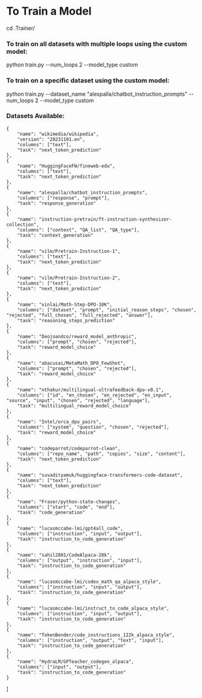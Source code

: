 # To Train a Model

cd .Trainer/

### To train on all datasets with multiple loops using the custom model:

python train.py --num_loops 2 --model_type custom

### To train on a specific dataset using the custom model:
python train.py --dataset_name "alespalla/chatbot_instruction_prompts" --num_loops 2 --model_type custom

### Datasets Available:

    {
        "name": "wikimedia/wikipedia",
        "version": "20231101.en",
        "columns": ["text"],
        "task": "next_token_prediction"
    },
    {
        "name": "HuggingFaceFW/fineweb-edu",
        "columns": ["text"],
        "task": "next_token_prediction"
    },
    {
        "name": "alespalla/chatbot_instruction_prompts",
        "columns": ["response", "prompt"],
        "task": "response_generation"
    },
    {
        "name": "instruction-pretrain/ft-instruction-synthesizer-collection",
        "columns": ["context", "QA_list", "QA_type"],
        "task": "context_generation"
    },
    {
        "name": "vilm/Pretrain-Instruction-1",
        "columns": ["text"],
        "task": "next_token_prediction"
    },
    {
        "name": "vilm/Pretrain-Instruction-2",
        "columns": ["text"],
        "task": "next_token_prediction"
    },
    {
        "name": "xinlai/Math-Step-DPO-10K",
        "columns": ["dataset", "prompt", "initial_reason_steps", "chosen", "rejected", "full_chosen", "full_rejected", "answer"],
        "task": "reasoning_steps_prediction"
    },
    {
        "name": "Deojoandco/reward_model_anthropic",
        "columns": ["prompt", "chosen", "rejected"],
        "task": "reward_model_choice"
    },
    {
        "name": "abacusai/MetaMath_DPO_FewShot",
        "columns": ["prompt", "chosen", "rejected"],
        "task": "reward_model_choice"
    },
    {
        "name": "nthakur/multilingual-ultrafeedback-dpo-v0.1",
        "columns": ["id", "en_chosen", "en_rejected", "en_input", "source", "input", "chosen", "rejected", "language"],
        "task": "multilingual_reward_model_choice"
    },
    {
        "name": "Intel/orca_dpo_pairs",
        "columns": ["system", "question", "chosen", "rejected"],
        "task": "reward_model_choice"
    },
    {
        "name": "codeparrot/codeparrot-clean",
        "columns": ["repo_name", "path", "copies", "size", "content"],
        "task": "next_token_prediction"
    },
    {
        "name": "suvadityamuk/huggingface-transformers-code-dataset",
        "columns": ["text"],
        "task": "next_token_prediction"
    },
    {
        "name": "Fraser/python-state-changes",
        "columns": ["start", "code", "end"],
        "task": "code_generation"
    },
    {
        "name": "lucasmccabe-lmi/gpt4all_code",
        "columns": ["instruction", "input", "output"],
        "task": "instruction_to_code_generation"
    },
    {
        "name": "sahil2801/CodeAlpaca-20k",
        "columns": ["output", "instruction", "input"],
        "task": "instruction_to_code_generation"
    },
    {
        "name": "lucasmccabe-lmi/codex_math_qa_alpaca_style",
        "columns": ["instruction", "input", "output"],
        "task": "instruction_to_code_generation"
    },
    {
        "name": "lucasmccabe-lmi/instruct_to_code_alpaca_style",
        "columns": ["instruction", "input", "output"],
        "task": "instruction_to_code_generation"
    },
    {
        "name": "TokenBender/code_instructions_122k_alpaca_style",
        "columns": ["instruction", "output", "text", "input"],
        "task": "instruction_to_code_generation"
    },
    {
        "name": "HydraLM/GPTeacher_codegen_alpaca",
        "columns": ["input", "output"],
        "task": "instruction_to_code_generation"
    }
]
